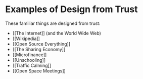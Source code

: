 # Examples of Design from Trust

These familiar things are designed from trust: 

 - [[The Internet]] (and the World Wide Web) 
 - [[Wikipedia]] 
 - [[Open Source Everything]] 
 - [[The Sharing Economy]] 
 - [[Microfinance]] 
 - [[Unschooling]] 
 - [[Traffic Calming]] 
 - [[Open Space Meetings]] 

